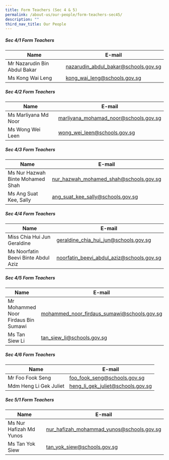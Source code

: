 ```yaml
---
title: Form Teachers (Sec 4 & 5)
permalink: /about-us/our-people/form-teachers-sec45/
description: ""
third_nav_title: Our People
---
```

##### Sec 4/1 Form Teachers 

| Name | E-mail |
| -------- | -------- |
| Mr Nazarudin Bin Abdul Bakar    | [nazarudin\_abdul\_bakar@schools.gov.sg](mailto:nazarudin_abdul_bakar@schools.gov.sg)     |
| Ms Kong Wai Leng     | [kong\_wai\_leng@schools.gov.sg](mailto:kong_wai_leng@schools.gov.sg)     |

##### Sec 4/2 Form Teachers 

| Name | E-mail |
| -------- | -------- |
| Ms Marliyana Md Noor     | [marliyana\_mohamad\_noor@schools.gov.sg](mailto:marliyana_mohamad_noor@schools.gov.sg)     |
| Ms Wong Wei Leen     | [wong\_wei\_leen@schools.gov.sg](mailto:wong_wei_leen@schools.gov.sg)     |


##### Sec 4/3 Form Teachers 

| Name | E-mail |
| -------- | -------- |
| Ms Nur Hazwah Binte Mohamed Shah    | [nur\_hazwah\_mohamed\_shah@schools.gov.sg](mailto:nur_hazwah_mohamed_shah@schools.gov.sg)     |
| Ms Ang Suat Kee, Sally     | [ang\_suat\_kee\_sally@schools.gov.sg](mailto:ang_suat_kee_sally@schools.gov.sg)     |


##### Sec 4/4 Form Teachers 

| Name | E-mail |
| -------- | -------- |
| Miss Chia Hui Jun Geraldine     | [geraldine\_chia\_hui\_jun@schools.gov.sg](mailto:geraldine_chia_hui_jun@schools.gov.sg)     |
| Ms Noorfatin Beevi Binte Abdul Aziz     | [noorfatin\_beevi\_abdul\_aziz@schools.gov.sg](mailto:noorfatin_beevi_abdul_aziz@schools.gov.sg)     |


##### Sec 4/5 Form Teachers 

| Name | E-mail |
| -------- | -------- |
| Mr Mohammed Noor Firdaus Bin Sumawi     | [mohammed\_noor\_firdaus\_sumawi@schools.gov.sg](mailto:mohammed_noor_firdaus_sumawi@schools.gov.sg)     |
| Ms Tan Siew Li     | [tan\_siew\_li@schools.gov.sg](mailto:tan_siew_li@schools.gov.sg)     |


##### Sec 4/6 Form Teachers 

| Name | E-mail |
| -------- | -------- |
| Mr Foo Fook Seng     | [foo\_fook\_seng@schools.gov.sg](mailto:foo_fook_seng@schools.gov.sg)     |
| Mdm Heng Li Gek Juliet     | [heng\_li\_gek\_juliet@schools.gov.sg](mailto:heng_li_gek_juliet@schools.gov.sg)     |


##### Sec 5/1 Form Teachers 

| Name | E-mail |
| -------- | -------- |
| Ms Nur Hafizah Md Yunos     | [nur\_hafizah\_mohammad\_yunos@schools.gov.sg](mailto:nur_hafizah_mohammad_yunos@schools.gov.sg)     |
| Ms Tan Yok Siew     | [tan\_yok\_siew@schools.gov.sg](mailto:tan_yok_siew@schools.gov.sg)     |